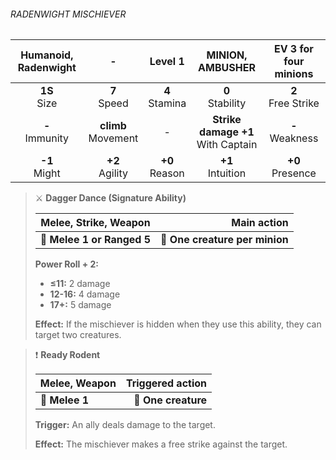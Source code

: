 ###### RADENWIGHT MISCHIEVER

| Humanoid, Radenwight |           -           |     Level 1      |           MINION, AMBUSHER           | EV 3 for four minions |
|:--------------------:|:---------------------:|:----------------:|:------------------------------------:|:---------------------:|
|    **1S**<br>Size    |    **7**<br>Speed     | **4**<br>Stamina |          **0**<br>Stability          | **2**<br>Free Strike  |
|  **-**<br>Immunity   | **climb**<br>Movement |        -         | **Strike damage +1**<br>With Captain |   **-**<br>Weakness   |
|   **-1**<br>Might    |   **+2**<br>Agility   | **+0**<br>Reason |         **+1**<br>Intuition          |  **+0**<br>Presence   |

> ⚔️ **Dagger Dance (Signature Ability)**
> 
> | **Melee, Strike, Weapon**  |                **Main action** |
> | -------------------------- | ------------------------------:|
> | **📏 Melee 1 or Ranged 5** | **🎯 One creature per minion** |
> 
> **Power Roll + 2:**
> 
> - **≤11:** 2 damage
> - **12-16:** 4 damage
> - **17+:** 5 damage
> 
> **Effect:** If the mischiever is hidden when they use this ability, they can target two creatures.

> ❗️ **Ready Rodent**
> 
> | **Melee, Weapon** | **Triggered action** |
> | ----------------- | --------------------:|
> | **📏 Melee 1**    |  **🎯 One creature** |
> 
> **Trigger:** An ally deals damage to the target.
> 
> **Effect:** The mischiever makes a free strike against the target.

